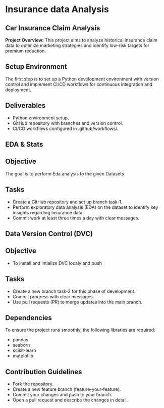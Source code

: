 # Insurance data Analysis

## Car Insurance Claim Analysis

**Project Overview:**
This project aims to analyze historical insurance claim data to optimize marketing strategies and identify low-risk targets for premium reduction.

## Setup Environment
The first step is to set up a Python development environment with version control and implement CI/CD workflows for continuous integration and deployment.

## Deliverables
- Python environment setup.
- GitHub repository with branches and version control.
- CI/CD workflows configured in .github/workflows/.

## EDA & Stats

## Objective
The goal is to perform Eda analysis to the given Datasets

## Tasks
- Create a GitHub repository and set up branch task-1.
- Perform exploratory data analysis (EDA) on the dataset to identify key insights regarding Insurance data
- Commit work at least three times a day with clear messages.

## Data Version Control (DVC)
## Objective
- To install and intialize DVC localy and push

## Tasks
- Create a new branch task-2 for this phase of development.
- Commit progress with clear messages.
- Use pull requests (PR) to merge updates into the main branch.

## Dependencies
To ensure the project runs smoothly, the following libraries are required:
- pandas
- seaborn
- scikit-learn
- matplotlib

## Contribution Guidelines
- Fork the repository.
- Create a new feature branch (feature-your-feature).
- Commit your changes and push to your branch.
- Open a pull request and describe the changes in detail.